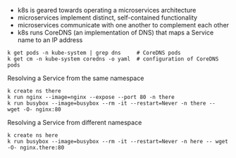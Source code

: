 * k8s is geared towards operating a microservices architecture
* microservices implement distinct, self-contained functionality
* microservices communicate with one another to complement each other
* k8s runs CoreDNS (an implementation of DNS) that maps a Service name to an IP address

```
k get pods -n kube-system | grep dns     # CoreDNS pods
k get cm -n kube-system coredns -o yaml  # configuration of CoreDNS pods
```

Resolving a Service from the same namespace

```
k create ns there
k run nginx --image=nginx --expose --port 80 -n there
k run busybox --image=busybox --rm -it --restart=Never -n there -- wget -O- nginx:80
```

Resolving a Service from different namespace

```
k create ns here
k run busybox --image=busybox --rm -it --restart=Never -n here -- wget -O- nginx.there:80
```
